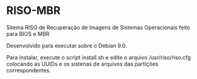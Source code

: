 # RISO-MBR
Sitema RISO de Recuperação de Imagens de Sistemas Operacionais feito para BIOS e MBR

Desenvolvido para executar sobre o Debian 9.0.

Para instalar, execute o script install.sh e edite o arquivo /usr/riso/riso.cfg colocando as UUIDs e os sistenas de arquivos das partições correspondentes.
